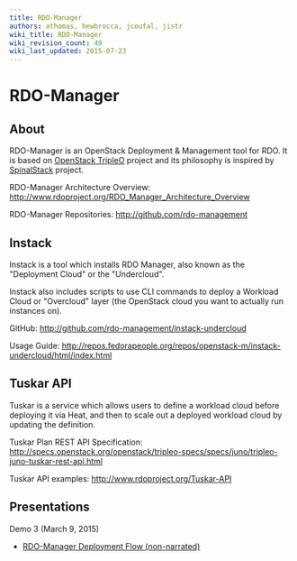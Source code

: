 ```yaml
---
title: RDO-Manager
authors: athomas, hewbrocca, jcoufal, jistr
wiki_title: RDO-Manager
wiki_revision_count: 49
wiki_last_updated: 2015-07-23
---
```


# RDO-Manager

## About

RDO-Manager is an OpenStack Deployment & Management tool for RDO. It is based on [OpenStack TripleO](http://wiki.openstack.org/wiki/TripleO) project and its philosophy is inspired by [SpinalStack](http://spinal-stack.readthedocs.org/en/latest/) project.

RDO-Manager Architecture Overview: <http://www.rdoproject.org/RDO_Manager_Architecture_Overview>

RDO-Manager Repositories: <http://github.com/rdo-management>

## Instack

Instack is a tool which installs RDO Manager, also known as the "Deployment Cloud" or the "Undercloud".

Instack also includes scripts to use CLI commands to deploy a Workload Cloud or "Overcloud" layer (the OpenStack cloud you want to actually run instances on).

GitHub: <http://github.com/rdo-management/instack-undercloud>

Usage Guide: <http://repos.fedorapeople.org/repos/openstack-m/instack-undercloud/html/index.html>

## Tuskar API

Tuskar is a service which allows users to define a workload cloud before deploying it via Heat, and then to scale out a deployed workload cloud by updating the definition.

Tuskar Plan REST API Specification: <http://specs.openstack.org/openstack/tripleo-specs/specs/juno/tripleo-juno-tuskar-rest-api.html>

Tuskar API examples: <http://www.rdoproject.org/Tuskar-API>

## Presentations

Demo 3 (March 9, 2015)

*   [RDO-Manager Deployment Flow (non-narrated)](http://youtu.be/zKG-CB8WdTg)
